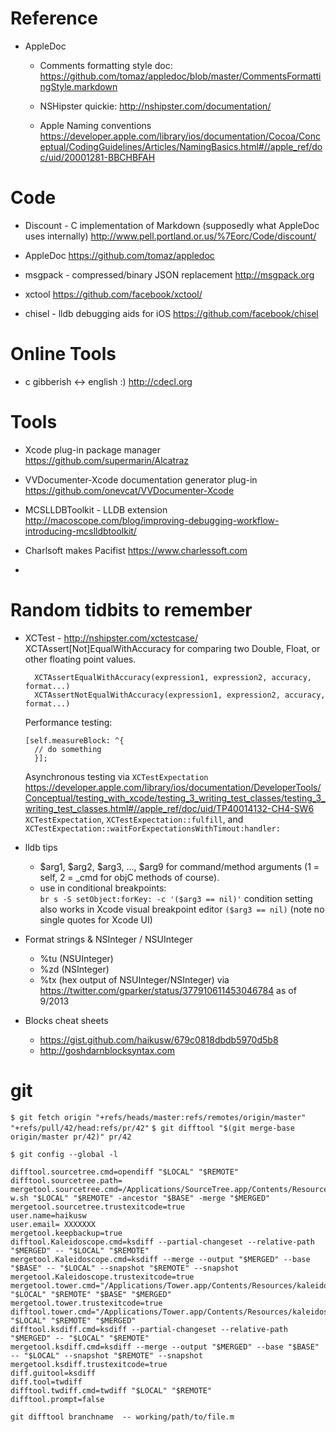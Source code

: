 Reference
===

- AppleDoc
  -  Comments formatting style doc:
      https://github.com/tomaz/appledoc/blob/master/CommentsFormattingStyle.markdown

  - NSHipster quickie:
      http://nshipster.com/documentation/

  - Apple Naming conventions
  https://developer.apple.com/library/ios/documentation/Cocoa/Conceptual/CodingGuidelines/Articles/NamingBasics.html#//apple_ref/doc/uid/20001281-BBCHBFAH


   
Code
===

- Discount - C implementation of Markdown (supposedly what AppleDoc uses internally)
  http://www.pell.portland.or.us/%7Eorc/Code/discount/

- AppleDoc
  https://github.com/tomaz/appledoc


- msgpack - compressed/binary JSON replacement 
  http://msgpack.org

- xctool
  https://github.com/facebook/xctool/

- chisel - lldb debugging aids for iOS
  https://github.com/facebook/chisel


Online Tools
===

- c gibberish <-> english  :)
  http://cdecl.org

Tools
===

- Xcode plug-in package manager
  https://github.com/supermarin/Alcatraz

- VVDocumenter-Xcode documentation generator plug-in
  https://github.com/onevcat/VVDocumenter-Xcode

- MCSLLDBToolkit - LLDB extension
  http://macoscope.com/blog/improving-debugging-workflow-introducing-mcslldbtoolkit/

- Charlsoft makes Pacifist
  https://www.charlessoft.com

- 


Random tidbits to remember
===

- XCTest - http://nshipster.com/xctestcase/
   XCTAssert[Not]EqualWithAccuracy for comparing two Double, Float, or other floating point values.
  ```
    XCTAssertEqualWithAccuracy(expression1, expression2, accuracy, format...)
    XCTAssertNotEqualWithAccuracy(expression1, expression2, accuracy, format...)
  ```
   Performance testing:
    ``` 
    [self.measureBlock: ^{
      // do something
      }];
    ```
   Asynchronous testing via `XCTestExpectation`
      https://developer.apple.com/library/ios/documentation/DeveloperTools/Conceptual/testing_with_xcode/testing_3_writing_test_classes/testing_3_writing_test_classes.html#//apple_ref/doc/uid/TP40014132-CH4-SW6
      `XCTestExpectation`, `XCTestExpectation::fulfill`, and `XCTestExpectation::waitForExpectationsWithTimout:handler:`
   

- lldb tips
  - $arg1, $arg2, $arg3, ..., $arg9 for command/method arguments (1 = self, 2 = _cmd for objC methods of course).
  - use in conditional breakpoints:  
      ```br s -S setObject:forKey: -c '($arg3 == nil)'```
    condition setting also works in Xcode visual breakpoint editor ``($arg3 == nil)``  (note no single quotes for Xcode UI)

- Format strings & NSInteger / NSUInteger
  - %tu (NSUInteger)
  - %zd (NSInteger)
  - %tx (hex output of NSUInteger/NSInteger)
  via https://twitter.com/gparker/status/377910611453046784 as of 9/2013


- Blocks cheat sheets
  - https://gist.github.com/haikusw/679c0818dbdb5970d5b8
  - http://goshdarnblocksyntax.com


git
===

`$ git fetch origin "+refs/heads/master:refs/remotes/origin/master" "+refs/pull/42/head:refs/pr/42"`
`$ git difftool "$(git merge-base origin/master pr/42)" pr/42`

`$ git config --global -l`

    difftool.sourcetree.cmd=opendiff "$LOCAL" "$REMOTE"
    difftool.sourcetree.path=
    mergetool.sourcetree.cmd=/Applications/SourceTree.app/Contents/Resources/opendiff-w.sh "$LOCAL" "$REMOTE" -ancestor "$BASE" -merge "$MERGED"
    mergetool.sourcetree.trustexitcode=true
    user.name=haikusw
    user.email= XXXXXXX
    mergetool.keepbackup=true
    difftool.Kaleidoscope.cmd=ksdiff --partial-changeset --relative-path "$MERGED" -- "$LOCAL" "$REMOTE"
    mergetool.Kaleidoscope.cmd=ksdiff --merge --output "$MERGED" --base "$BASE" -- "$LOCAL" --snapshot "$REMOTE" --snapshot
    mergetool.Kaleidoscope.trustexitcode=true
    mergetool.tower.cmd="/Applications/Tower.app/Contents/Resources/kaleidoscope.sh" "$LOCAL" "$REMOTE" "$BASE" "$MERGED"
    mergetool.tower.trustexitcode=true
    difftool.tower.cmd="/Applications/Tower.app/Contents/Resources/kaleidoscope.sh" "$LOCAL" "$REMOTE" "$MERGED"
    difftool.ksdiff.cmd=ksdiff --partial-changeset --relative-path "$MERGED" -- "$LOCAL" "$REMOTE"
    mergetool.ksdiff.cmd=ksdiff --merge --output "$MERGED" --base "$BASE" -- "$LOCAL" --snapshot "$REMOTE" --snapshot
    mergetool.ksdiff.trustexitcode=true
    diff.guitool=ksdiff
    diff.tool=twdiff
    difftool.twdiff.cmd=twdiff "$LOCAL" "$REMOTE"
    difftool.prompt=false

`git difftool branchname  -- working/path/to/file.m`
